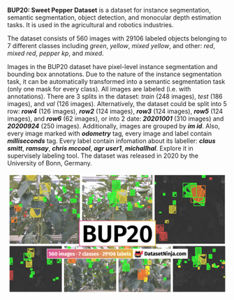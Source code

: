 **BUP20: Sweet Pepper Dataset** is a dataset for instance segmentation, semantic segmentation, object detection, and monocular depth estimation tasks. It is used in the agricultural and robotics industries. 

The dataset consists of 560 images with 29106 labeled objects belonging to 7 different classes including *green*, *yellow*, *mixed yellow*, and other: *red*, *mixed red*, *pepper kp*, and *mixed*.

Images in the BUP20 dataset have pixel-level instance segmentation and bounding box annotations. Due to the nature of the instance segmentation task, it can be automatically transformed into a semantic segmentation task (only one mask for every class). All images are labeled (i.e. with annotations). There are 3 splits in the dataset: *train* (248 images), *test* (186 images), and *val* (126 images). Alternatively, the dataset could be split into 5 row: ***row4*** (126 images), ***row2*** (124 images), ***row3*** (124 images), ***row5*** (124 images), and ***row6*** (62 images), or into 2 date: ***20201001*** (310 images) and ***20200924*** (250 images). Additionally, images are grouped by ***im id***. Also, every image marked with ***odometry*** tag, every image and label contain ***milliseconds*** tag. Every label contain infomation about its labeller: ***claus smitt***, ***ramsay***, ***chris mccool***, ***agr user1***, ***michallhal***. Explore it in supervisely labeling tool. The dataset was released in 2020 by the University of Bonn, Germany.

<img src="https://github.com/dataset-ninja/bup20/raw/main/visualizations/poster.png">
